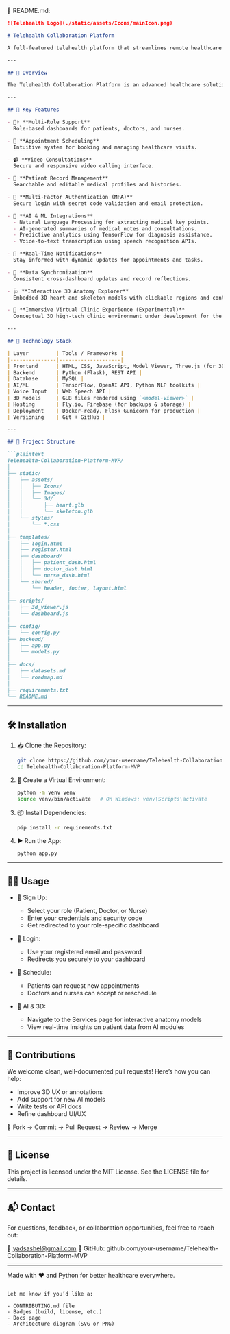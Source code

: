 📄 README.md:

````markdown
![Telehealth Logo](./static/assets/Icons/mainIcon.png)

# Telehealth Collaboration Platform

A full-featured telehealth platform that streamlines remote healthcare delivery with modern AI tools, intuitive dashboards, and secure patient-doctor interactions.

---

## 🚀 Overview

The Telehealth Collaboration Platform is an advanced healthcare solution that enables seamless communication between patients, doctors, and nurses. Designed with accessibility, automation, and intelligence in mind, it provides a reliable ecosystem for managing appointments, conducting virtual consultations, maintaining medical records, and leveraging real-time AI insights — all from a browser.

---

## 🔑 Key Features

- 🧑‍⚕️ **Multi-Role Support**  
  Role-based dashboards for patients, doctors, and nurses.

- 📅 **Appointment Scheduling**  
  Intuitive system for booking and managing healthcare visits.

- 📹 **Video Consultations**  
  Secure and responsive video calling interface.

- 📁 **Patient Record Management**  
  Searchable and editable medical profiles and histories.

- 🔐 **Multi-Factor Authentication (MFA)**  
  Secure login with secret code validation and email protection.

- 🧠 **AI & ML Integrations**
  - Natural Language Processing for extracting medical key points.
  - AI-generated summaries of medical notes and consultations.
  - Predictive analytics using TensorFlow for diagnosis assistance.
  - Voice-to-text transcription using speech recognition APIs.

- 📣 **Real-Time Notifications**  
  Stay informed with dynamic updates for appointments and tasks.

- 🔄 **Data Synchronization**  
  Consistent cross-dashboard updates and record reflections.

- 🩺 **Interactive 3D Anatomy Explorer**  
  Embedded 3D heart and skeleton models with clickable regions and contextual info (via Model Viewer + annotations).

- 🧬 **Immersive Virtual Clinic Experience (Experimental)**  
  Conceptual 3D high-tech clinic environment under development for the Services page.

---

## 🧱 Technology Stack

| Layer         | Tools / Frameworks |
|---------------|--------------------|
| Frontend      | HTML, CSS, JavaScript, Model Viewer, Three.js (for 3D) |
| Backend       | Python (Flask), REST API |
| Database      | MySQL |
| AI/ML         | TensorFlow, OpenAI API, Python NLP toolkits |
| Voice Input   | Web Speech API |
| 3D Models     | GLB files rendered using `<model-viewer>` |
| Hosting       | Fly.io, Firebase (for backups & storage) |
| Deployment    | Docker-ready, Flask Gunicorn for production |
| Versioning    | Git + GitHub |

---

## 📁 Project Structure

```plaintext
Telehealth-Collaboration-Platform-MVP/
│
├── static/
│   ├── assets/
│   │   ├── Icons/
│   │   ├── Images/
│   │   └── 3d/
│   │       ├── heart.glb
│   │       └── skeleton.glb
│   └── styles/
│       └── *.css
│
├── templates/
│   ├── login.html
│   ├── register.html
│   ├── dashboard/
│   │   ├── patient_dash.html
│   │   ├── doctor_dash.html
│   │   └── nurse_dash.html
│   └── shared/
│       └── header, footer, layout.html
│
├── scripts/
│   ├── 3d_viewer.js
│   └── dashboard.js
│
├── config/
│   └── config.py
├── backend/
│   ├── app.py
│   └── models.py
│
├── docs/
│   ├── datasets.md
│   └── roadmap.md
│
├── requirements.txt
└── README.md
````

---

## 🛠️ Installation

1. 📥 Clone the Repository:

   ```bash
   git clone https://github.com/your-username/Telehealth-Collaboration-Platform-MVP.git
   cd Telehealth-Collaboration-Platform-MVP
   ```

2. 🧪 Create a Virtual Environment:

   ```bash
   python -m venv venv
   source venv/bin/activate   # On Windows: venv\Scripts\activate
   ```

3. 📦 Install Dependencies:

   ```bash
   pip install -r requirements.txt
   ```

4. ▶️ Run the App:

   ```bash
   python app.py
   ```

---

## 🧑‍💻 Usage

* 👤 Sign Up:

  * Select your role (Patient, Doctor, or Nurse)
  * Enter your credentials and security code
  * Get redirected to your role-specific dashboard

* 🔐 Login:

  * Use your registered email and password
  * Redirects you securely to your dashboard

* 📅 Schedule:

  * Patients can request new appointments
  * Doctors and nurses can accept or reschedule

* 🧠 AI & 3D:

  * Navigate to the Services page for interactive anatomy models
  * View real-time insights on patient data from AI modules

---

## 🤝 Contributions

We welcome clean, well-documented pull requests! Here’s how you can help:

* Improve 3D UX or annotations
* Add support for new AI models
* Write tests or API docs
* Refine dashboard UI/UX

📌 Fork → Commit → Pull Request → Review → Merge

---

## 📜 License

This project is licensed under the MIT License. See the LICENSE file for details.

---

## 📬 Contact

For questions, feedback, or collaboration opportunities, feel free to reach out:

📧 [yadsashel@gmail.com](mailto:yadsashel@gmail.com)
🔗 GitHub: github.com/your-username/Telehealth-Collaboration-Platform-MVP

---

Made with ❤️ and Python for better healthcare everywhere.

```

Let me know if you’d like a:

- CONTRIBUTING.md file
- Badges (build, license, etc.)
- Docs page
- Architecture diagram (SVG or PNG)

```
